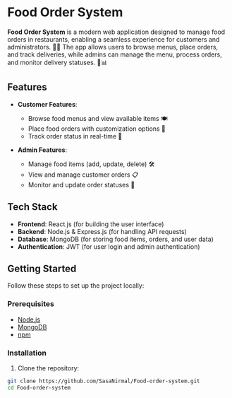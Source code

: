 # Food Order System

**Food Order System** is a modern web application designed to manage food orders in restaurants, enabling a seamless experience for customers and administrators. 🍔🍕 The app allows users to browse menus, place orders, and track deliveries, while admins can manage the menu, process orders, and monitor delivery statuses. 🚚📊

## Features

- **Customer Features**:
  - Browse food menus and view available items 🍽️
  - Place food orders with customization options 📝
  - Track order status in real-time 📍
  
- **Admin Features**:
  - Manage food items (add, update, delete) 🛠️
  - View and manage customer orders 📋
  - Monitor and update order statuses 🔄

## Tech Stack

- **Frontend**: React.js (for building the user interface)
- **Backend**: Node.js & Express.js (for handling API requests)
- **Database**: MongoDB (for storing food items, orders, and user data)
- **Authentication**: JWT (for user login and admin authentication)

## Getting Started

Follow these steps to set up the project locally:

### Prerequisites

- [Node.js](https://nodejs.org/)
- [MongoDB](https://www.mongodb.com/)
- [npm](https://www.npmjs.com/)

### Installation

1. Clone the repository:

```bash
git clone https://github.com/SasaNirmal/Food-order-system.git
cd Food-order-system
